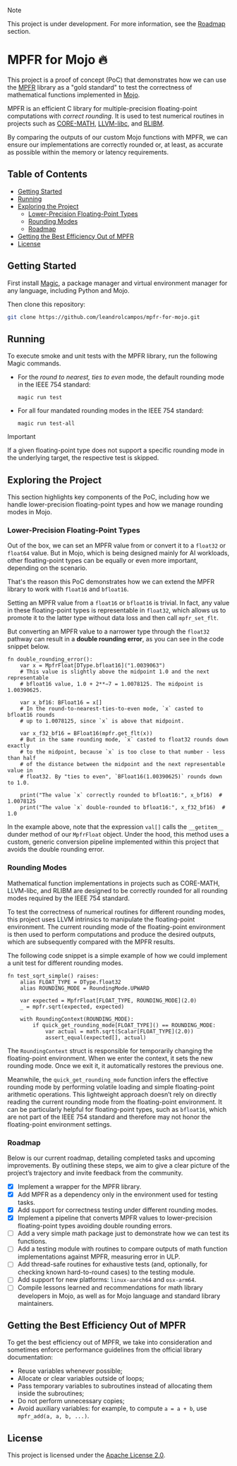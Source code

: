 > [!NOTE]
> This project is under development. For more information, see the [Roadmap](#roadmap) section.

# MPFR for Mojo 🔥

This project is a proof of concept (PoC) that demonstrates how we can use the [MPFR](https://www.mpfr.org/) library as a "gold standard" to test the correctness of mathematical functions implemented in [Mojo](https://www.modular.com/mojo).

MPFR is an efficient C library for multiple-precision floating-point computations with _correct rounding_. It is used to test numerical routines in projects such as [CORE-MATH](https://core-math.gitlabpages.inria.fr/), [LLVM-libc](https://libc.llvm.org/index.html), and [RLIBM](https://people.cs.rutgers.edu/~sn349/rlibm/).

By comparing the outputs of our custom Mojo functions with MPFR, we can ensure our implementations are correctly rounded or, at least, as accurate as possible within the memory or latency requirements.

## Table of Contents

- [Getting Started](#getting-started)
- [Running](#running)
- [Exploring the Project](#exploring-the-project)
  * [Lower-Precision Floating-Point Types](#lower-precision-floating-point-types)
  * [Rounding Modes](#rounding-modes)
  * [Roadmap](#roadmap)
- [Getting the Best Efficiency Out of MPFR](#getting-the-best-efficiency-out-of-mpfr)
- [License](#license)

## Getting Started

First install [Magic](https://docs.modular.com/magic/#install-magic), a package manager and virtual environment manager for any language, including Python and Mojo.

Then clone this repository:

```bash
git clone https://github.com/leandrolcampos/mpfr-for-mojo.git
```

## Running

To execute smoke and unit tests with the MPFR library, run the following Magic commands.

- For the _round to nearest, ties to even_ mode, the default rounding mode in the IEEE 754 standard:

    ```
    magic run test
    ```

- For all four mandated rounding modes in the IEEE 754 standard:

    ```
    magic run test-all
    ```

> [!IMPORTANT]
> If a given floating-point type does not support a specific rounding mode in the underlying target, the respective test is skipped.

## Exploring the Project

This section highlights key components of the PoC, including how we handle lower-precision floating-point types and how we manage rounding modes in Mojo.

### Lower-Precision Floating-Point Types

Out of the box, we can set an MPFR value from or convert it to a `float32` or `float64` value. But in Mojo, which is being designed mainly for AI workloads, other floating-point types can be equally or even more important, depending on the scenario.

That's the reason this PoC demonstrates how we can extend the MPFR library to work with `float16` and `bfloat16`.

Setting an MPFR value from a `float16` or `bfloat16` is trivial. In fact, any value in these floating-point types is representable in `float32`, which allows us to promote it to the latter type without data loss and then call `mpfr_set_flt`.

But converting an MPFR value to a narrower type through the `float32` pathway can result in a **double rounding error**, as you can see in the code snippet below.

```mojo
fn double_rounding_error():
    var x = MpfrFloat[DType.bfloat16]("1.0039063")
    # This value is slightly above the midpoint 1.0 and the next representable
    # bfloat16 value, 1.0 + 2**−7 = 1.0078125. The midpoint is 1.00390625.

    var x_bf16: BFloat16 = x[]
    # In the round-to-nearest-ties-to-even mode, `x` casted to bfloat16 rounds
    # up to 1.0078125, since `x` is above that midpoint.

    var x_f32_bf16 = BFloat16(mpfr.get_flt(x))
    # But in the same rounding mode, `x` casted to float32 rounds down exactly
    # to the midpoint, because `x` is too close to that number - less than half
    # of the distance between the midpoint and the next representable value in
    # float32. By "ties to even", `BFloat16(1.00390625)` rounds down to 1.0.

    print("The value `x` correctly rounded to bfloat16:", x_bf16)  # 1.0078125
    print("The value `x` double-rounded to bfloat16:", x_f32_bf16)  # 1.0
```

In the example above, note that the expression `val[]` calls the `__getitem__` dunder method of our `MpfrFloat` object. Under the hood, this method uses a custom, generic conversion pipeline implemented within this project that avoids the double rounding error.

### Rounding Modes

Mathematical function implementations in projects such as CORE-MATH, LLVM-libc, and RLIBM are designed to be correctly rounded for all rounding modes required by the IEEE 754 standard.

To test the correctness of numerical routines for different rounding modes, this project uses LLVM intrinsics to manipulate the floating-point environment. The current rounding mode of the floating-point environment is then used to perform computations and produce the desired outputs, which are subsequently compared with the MPFR results.

The following code snippet is a simple example of how we could implement a unit test for different rounding modes.

```mojo
fn test_sqrt_simple() raises:
    alias FLOAT_TYPE = DType.float32
    alias ROUNDING_MODE = RoundingMode.UPWARD

    var expected = MpfrFloat[FLOAT_TYPE, ROUNDING_MODE](2.0)
    _ = mpfr.sqrt(expected, expected)

    with RoundingContext(ROUNDING_MODE):
        if quick_get_rounding_mode[FLOAT_TYPE]() == ROUNDING_MODE:
            var actual = math.sqrt(Scalar[FLOAT_TYPE](2.0))
            assert_equal(expected[], actual)
```

The `RoundingContext` struct is responsible for temporarily changing the floating-point environment. When we enter the context, it sets the new rounding mode. Once we exit it, it automatically restores the previous one.

Meanwhile, the `quick_get_rounding_mode` function infers the effective rounding mode by performing volatile loading and simple floating-point arithmetic operations. This lightweight approach doesn’t rely on directly reading the current rounding mode from the floating-point environment. It can be particularly helpful for floating-point types, such as `bfloat16`, which are not part of the IEEE 754 standard and therefore may not honor the floating-point environment settings.

### Roadmap

Below is our current roadmap, detailing completed tasks and upcoming improvements. By outlining these steps, we aim to give a clear picture of the project’s trajectory and invite feedback from the community.

- [x] Implement a wrapper for the MPFR library.
- [x] Add MPFR as a dependency only in the environment used for testing tasks.
- [x] Add support for correctness testing under different rounding modes.
- [x] Implement a pipeline that converts MPFR values to lower-precision floating-point types avoiding double rounding errors.
- [ ] Add a very simple math package just to demonstrate how we can test its functions.
- [ ] Add a testing module with routines to compare outputs of math function implementations against MPFR, measuring error in ULP.
- [ ] Add thread-safe routines for exhaustive tests (and, optionally, for checking known hard-to-round cases) to the testing module.
- [ ] Add support for new platforms: `linux-aarch64` and `osx-arm64`.
- [ ] Compile lessons learned and recommendations for math library developers in Mojo, as well as for Mojo language and standard library maintainers.

## Getting the Best Efficiency Out of MPFR

To get the best efficiency out of MPFR, we take into consideration and sometimes enforce performance guidelines from the official library documentation:

- Reuse variables whenever possible;
- Allocate or clear variables outside of loops;
- Pass temporary variables to subroutines instead of allocating them inside the subroutines;
- Do not perform unnecessary copies;
- Avoid auxiliary variables: for example, to compute `a = a + b`, use `mpfr_add(a, a, b, ...)`.

## License

This project is licensed under the [Apache License 2.0](LICENSE). 
